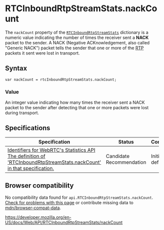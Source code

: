RTCInboundRtpStreamStats.nackCount
==================================

The `nackCount` property of the [`RTCInboundRtpStreamStats`](../rtcinboundrtpstreamstats) dictionary is a numeric value indicating the number of times the receiver sent a **NACK** packet to the sender. A NACK (Negative ACKnowledgement, also called "Generic NACK") packet tells the sender that one or more of the [RTP](https://developer.mozilla.org/en-US/docs/Glossary/RTP) packets it sent were lost in transport.

Syntax
------

    var nackCount = rtcInboundRtpStreamStats.nackCount;

### Value

An integer value indicating how many times the receiver sent a NACK packet to the sender after detecting that one or more packets were lost during transport.

Specifications
--------------

<table><thead><tr class="header"><th>Specification</th><th>Status</th><th>Comment</th></tr></thead><tbody><tr class="odd"><td><a href="https://w3c.github.io/webrtc-stats/#dom-rtcinboundrtpstreamstats-nackcount">Identifiers for WebRTC's Statistics API<br />
<span class="small">The definition of 'RTCInboundRtpStreamStats.nackCount' in that specification.</span></a></td><td><span class="spec-cr">Candidate Recommendation</span></td><td>Initial definition.</td></tr></tbody></table>

Browser compatibility
---------------------

No compatibility data found for `api.RTCInboundRtpStreamStats.nackCount`.  
[Check for problems with this page](#on-github) or contribute missing data to [mdn/browser-compat-data](https://github.com/mdn/browser-compat-data).

<a href="https://developer.mozilla.org/en-US/docs/Web/API/RTCInboundRtpStreamStats/nackCount" class="_attribution-link">https://developer.mozilla.org/en-US/docs/Web/API/RTCInboundRtpStreamStats/nackCount</a>

